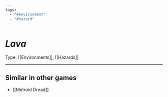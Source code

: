 ```yaml
---
tags:
  - "#environment"
  - "#hazard"
---
```

# _Lava_

Type: [[Environments]], [[Hazards]]

----

## Similar in other games
* [[Metroid Dread]]

